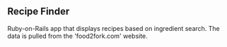 ## Recipe Finder

Ruby-on-Rails app that displays recipes based on ingredient search.
The data is pulled from the 'food2fork.com' website.
